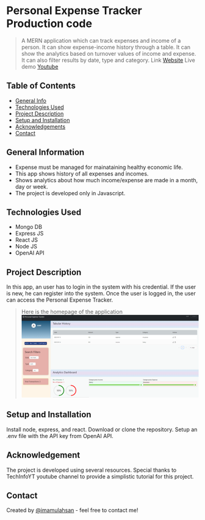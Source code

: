 # Personal Expense Tracker Production code

> A MERN application which can track expenses and income of a person. It can show expense-income history through a table. It can show the analytics based on turnover values of income and expense. It can also filter results by date, type and category. 
>Link [Website](https://dark-pear-gecko-kilt.cyclic.cloud)
> Live demo [Youtube](https://www.youtube.com/watch?v=U0N5khyGdQ4&t=52s)

## Table of Contents
* [General Info](#general-information)
* [Technologies Used](#technologies-used)
* [Project Description](#project-description)
* [Setup and Installation](#setup-installation)
* [Acknowledgements](#acknowledgements)
* [Contact](#contact)

## General Information
- Expense must be managed for mainataining healthy economic life.
- This app shows history of all expenses and incomes.
- Shows analytics about how much income/expense are made in a month, day or week.
- The project is developed only in Javascript.

## Technologies Used
- Mongo DB
- Express JS
- React JS
- Node JS
- OpenAI API

## Project Description
In this app, an user has to login in the system with his credential. If the user is new, he can register into the system. Once the user is logged in, the user can access the Personal Expense Tracker. 
> Here is the homepage of the application
![Example screenshot](https://github.com/imamulahsan/personal-expense-tracker/blob/main/screenshot.png)


## Setup and Installation
Install node, express, and react. Download or clone the repository. Setup an .env file with the API key from OpenAI API.

## Acknowledgement
The project is developed using several resources. Special thanks to TechInfoYT youtube channel to provide a simplistic tutorial for this project.

## Contact
Created by [@imamulahsan](https://www.youtube.com/channel/UCeGfZO6hnZDptaHwcXQK6rw) - feel free to contact me!
